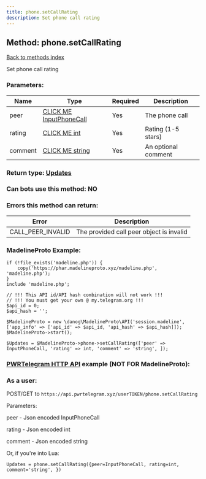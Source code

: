 ```yaml
---
title: phone.setCallRating
description: Set phone call rating
---
```

## Method: phone.setCallRating  
[Back to methods index](index.md)


Set phone call rating

### Parameters:

| Name     |    Type       | Required | Description |
|----------|---------------|----------|-------------|
|peer|[CLICK ME InputPhoneCall](../types/InputPhoneCall.md) | Yes|The phone call|
|rating|[CLICK ME int](../types/int.md) | Yes|Rating (1-5 stars)|
|comment|[CLICK ME string](../types/string.md) | Yes|An optional comment|


### Return type: [Updates](../types/Updates.md)

### Can bots use this method: **NO**


### Errors this method can return:

| Error    | Description   |
|----------|---------------|
|CALL_PEER_INVALID|The provided call peer object is invalid|


### MadelineProto Example:


```
if (!file_exists('madeline.php')) {
    copy('https://phar.madelineproto.xyz/madeline.php', 'madeline.php');
}
include 'madeline.php';

// !!! This API id/API hash combination will not work !!!
// !!! You must get your own @ my.telegram.org !!!
$api_id = 0;
$api_hash = '';

$MadelineProto = new \danog\MadelineProto\API('session.madeline', ['app_info' => ['api_id' => $api_id, 'api_hash' => $api_hash]]);
$MadelineProto->start();

$Updates = $MadelineProto->phone->setCallRating(['peer' => InputPhoneCall, 'rating' => int, 'comment' => 'string', ]);
```

### [PWRTelegram HTTP API](https://pwrtelegram.xyz) example (NOT FOR MadelineProto):



### As a user:

POST/GET to `https://api.pwrtelegram.xyz/userTOKEN/phone.setCallRating`

Parameters:

peer - Json encoded InputPhoneCall

rating - Json encoded int

comment - Json encoded string




Or, if you're into Lua:

```
Updates = phone.setCallRating({peer=InputPhoneCall, rating=int, comment='string', })
```

